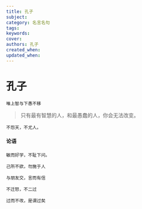 ```yaml
---
title: 孔子
subject: 
category: 名言名句
tags: 
keywords: 
cover: 
authors: 孔子
created_when: 
updated_when: 
---
```


# 孔子

```
唯上智与下愚不移
```

> 只有最有智慧的人，和最愚蠢的人，你会无法改变。

```
不怨天，不尤人。
```

#### 论语

```
敏而好学，不耻下问。
```

```
己所不欲，勿施于人
```

```
与朋友交，言而有信
```

```
不迁怒，不二过
```

```
过而不改，是谓过矣
```
